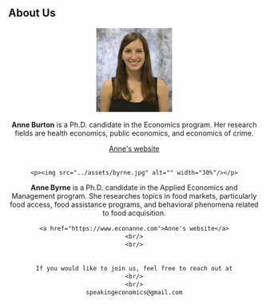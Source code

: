 <html lang="en">
  <head>
    <meta charset="utf-8">
    <meta name="description" content="About Us">
  
  </head>

        

<div class="page-header">
  <h2>About Us </h2>
</div>

<div class="row-fluid">
  <div class="span12">
  
  </div>
</div>
	
        
 <p><center><img src="../assets/burton.jpg" alt="" width="30%"/>

<p><strong>Anne Burton</strong> is a Ph.D. candidate in the Economics program. Her research fields are health economics, public economics, and economics of crime. </p>

 <a href="https://annemburton.com">Anne's website</a>
    <br/>
    <br/>
    
    <p><img src="../assets/byrne.jpg" alt="" width="30%"/></p>
    
    
 <p><strong>Anne Byrne</strong> is a Ph.D. candidate in the Applied Economics and Management program. She researches topics in food markets, particularly food access, food assistance programs, and behavioral phenomena related to food acquisition. </p>

    <a href="https://www.econanne.com">Anne's website</a>
    <br/>
    <br/>

    
    If you would like to join us, feel free to reach out at
    <br/>
    <br/>
    speakingeconomics@gmail.com

 

<br/>
<br/>
<br/>

     
  <span id="lastModified"></span>

  

    
</html>
